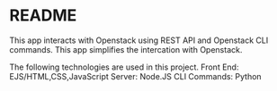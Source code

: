 # README #

This app interacts with Openstack using REST API and Openstack CLI commands.
This app simplifies the intercation with Openstack.  

The following technologies are used in this project.
Front End: EJS/HTML,CSS,JavaScript
Server: Node.JS
CLI Commands: Python



